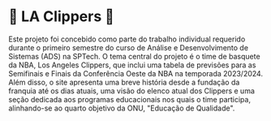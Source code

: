 # 🔵 LA Clippers 🔴

Este projeto foi concebido como parte do trabalho individual requerido durante o primeiro semestre do curso de Análise e Desenvolvimento de Sistemas (ADS) na SPTech. O tema central do projeto é o time de basquete da NBA, Los Angeles Clippers, que inclui uma tabela de previsões para as Semifinais e Finais da Conferência Oeste da NBA na temporada 2023/2024. Além disso, o site apresenta uma breve história desde a fundação da franquia até os dias atuais, uma visão do elenco atual dos Clippers e uma seção dedicada aos programas educacionais nos quais o time participa, alinhando-se ao quarto objetivo da ONU, "Educação de Qualidade".
